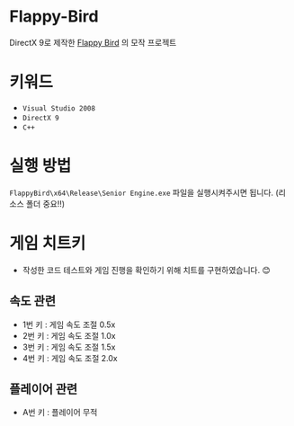 # Flappy-Bird
DirectX 9로 제작한 [Flappy Bird](https://flappybird.fandom.com/wiki/Flappy_Bird) 의 모작 프로젝트

# 키워드
- `Visual Studio 2008`
- `DirectX 9`
- `C++`

# 실행 방법
`FlappyBird\x64\Release\Senior Engine.exe` 파일을 실행시켜주시면 됩니다. 
(리소스 폴더 중요!!)

# 게임 치트키
- 작성한 코드 테스트와 게임 진행을 확인하기 위해 치트를 구현하였습니다. 😊

## 속도 관련
- 1번 키 : 게임 속도 조절 0.5x
- 2번 키 : 게임 속도 조절 1.0x
- 3번 키 : 게임 속도 조절 1.5x
- 4번 키 : 게임 속도 조절 2.0x

## 플레이어 관련
- A번 키 : 플레이어 무적
